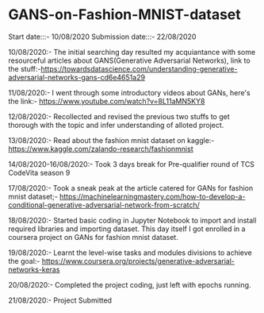 # GANS-on-Fashion-MNIST-dataset

Start date:::- 10/08/2020
Submission date:::- 22/08/2020

10/08/2020:-
The initial searching day resulted my acquiantance with some resourceful articles about GANS(Generative Adversarial Networks), link to the stuff:-https://towardsdatascience.com/understanding-generative-adversarial-networks-gans-cd6e4651a29

11/08/2020:-
I went through some introductory videos about GANs, here's the link:-
https://www.youtube.com/watch?v=8L11aMN5KY8

12/08/2020:-
Recollected and revised the previous two stuffs to get thorough with the topic and infer understanding of alloted project.

13/08/2020:-
Read about the fashion mnist dataset on kaggle:-
https://www.kaggle.com/zalando-research/fashionmnist

14/08/2020-16/08/2020:-
Took 3 days break for Pre-qualifier round of TCS CodeVita season 9

17/08/2020:-
Took a sneak peak at the article catered for GANs for fashion mnist dataset;-
https://machinelearningmastery.com/how-to-develop-a-conditional-generative-adversarial-network-from-scratch/

18/08/2020:-
Started basic coding in Jupyter Notebook to import and install required libraries and importing dataset. This day itself I got enrolled in a coursera project on GANs for fashion mnist dataset.

19/08/2020:-
Learnt the level-wise tasks and modules divisions to achieve the goal:-
https://www.coursera.org/projects/generative-adversarial-networks-keras

20/08/2020:-
Completed the project coding, just left with epochs running.

21/08/2020:-
Project Submitted

